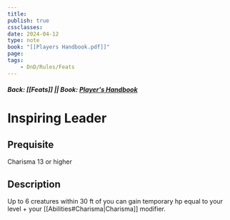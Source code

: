 ```yaml
---
title:
publish: true
cssclasses:
date: 2024-04-12
type: note
book: "[[Players Handbook.pdf]]"
page: 
tags:
    - DnD/Rules/Feats
---
```


##### Back: [[Feats]] || Book: [Player's Handbook](https://drive.google.com/drive/folders/1O5bhpYizcIT5xxAoLOuzCRht_PVS7VSG?usp=sharing)

# Inspiring Leader


## Prequisite 
Charisma 13 or higher

## Description
Up to 6 creatures within 30 ft of you can gain temporary hp equal to your level + your [[Abilities#Charisma|Charisma]] modifier.